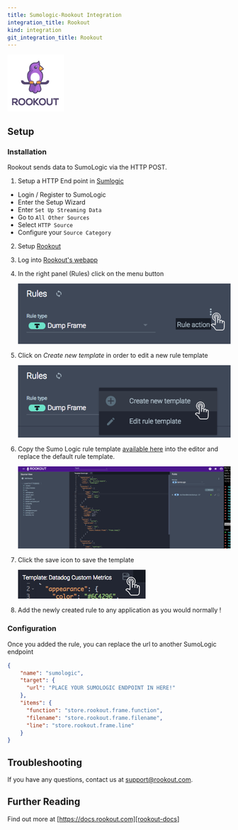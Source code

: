 ```yaml
---
title: Sumologic-Rookout Integration
integration_title: Rookout
kind: integration
git_integration_title: Rookout
---
```


![logo][rookout-image]

## Setup

### Installation

Rookout sends data to SumoLogic via the HTTP POST.

1. Setup a HTTP End point in [Sumlogic][sumo-logic-url]
- Login / Register to SumoLogic
- Enter the Setup Wizard
- Enter `Set Up Streaming Data`
- Go to `All Other Sources`
- Select `HTTP Source`
- Configure your `Source Category`

2. Setup [Rookout][rookout-url]

3. Log into [Rookout's webapp](https://app.rookout.com)

1. In the right panel (Rules) click on the menu button

    ![Rule actions menu](screenshots/click_rule_action.png)

1. Click on *Create new template* in order to edit a new rule template

    ![Create new template button](screenshots/click_new_template.png)

1. Copy the Sumo Logic rule template [available here](rule-template.json) into the editor and replace the default rule template.

    ![SumoLogic Custom Metric rule template](screenshots/sumologic_rule_template.png)

1. Click the save icon to save the template

    ![Click Save Icon](screenshots/click_save.png)

1. Add the newly created rule to any application as you would normally !

### Configuration

Once you added the rule, you can replace the url to another SumoLogic endpoint

```json
{
    "name": "sumologic",
    "target": {
      "url": "PLACE YOUR SUMOLOGIC ENDPOINT IN HERE!"
    },
    "items": {
      "function": "store.rookout.frame.function",
      "filename": "store.rookout.frame.filename",
      "line": "store.rookout.frame.line"
    }
}
```

## Troubleshooting
If you have any questions, contact us at support@rookout.com.

## Further Reading
Find out more at [https://docs.rookout.com][rookout-docs]

[rookout-image]: logos/avatars-bot.png
[rookout-url]: https://docs.rookout.com/docs/getting-started.html
[rookout-docs]: https://docs.rookout.com/
[sumo-logic-url]: https://www.sumologic.com/